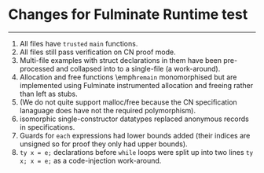 # Changes for Fulminate Runtime test
-----

1. All files have `trusted` `main` functions.
2. All files still pass verification on CN proof mode.
3. Multi-file examples with struct declarations in them have been pre-processed and collapsed into to a single-file (a work-around).
4. Allocation and free functions \emph`remain` monomorphised but are implemented using Fulminate instrumented allocation and freeing rather than left as stubs.
5. (We do not quite support malloc/free because the CN specification lanaguage does have not the required polymorphism).
6. isomorphic single-constructor datatypes replaced anonymous records in specifications.
7. Guards for `each` expressions had lower bounds added (their indices are unsigned so for proof they only had upper bounds).
8. `ty x = e;` declarations before `while` loops were split up into two lines `ty x; x = e;` as a code-injection work-around.
